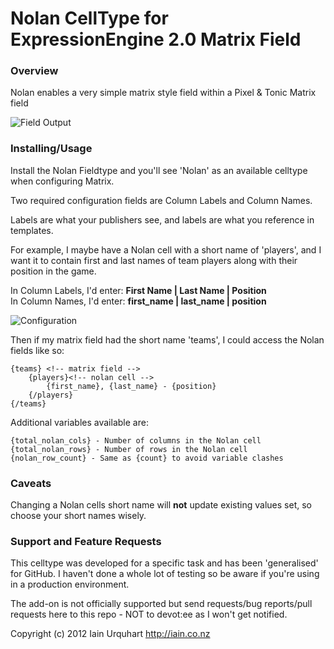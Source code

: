 # Nolan CellType for ExpressionEngine 2.0 Matrix Field

### Overview

Nolan enables a very simple matrix style field within a Pixel & Tonic Matrix field

![Field Output](http://iain.co.nz/dev/nolan_field.png)

### Installing/Usage
Install the Nolan Fieldtype and you'll see 'Nolan' as an available celltype when configuring Matrix.

Two required configuration fields are Column Labels and Column Names.

Labels are what your publishers see, and labels are what you reference in templates.

For example, I maybe have a Nolan cell with a short name of 'players', and I want it to contain first and last names of team players along with their position in the game.

In Column Labels, I'd enter: **First Name | Last Name | Position** <br />
In Column Names, I'd enter: **first_name | last_name | position**

![Configuration](http://iain.co.nz/dev/nolan_config.png)

Then if my matrix field had the short name 'teams', I could access the Nolan fields like so:

	{teams} <!-- matrix field -->
		{players}<!-- nolan cell -->
			{first_name}, {last_name} - {position}
		{/players}
	{/teams}

Additional variables available are:

	{total_nolan_cols} - Number of columns in the Nolan cell
	{total_nolan_rows} - Number of rows in the Nolan cell
	{nolan_row_count} - Same as {count} to avoid variable clashes


### Caveats
Changing a Nolan cells short name will **not** update existing values set, so choose your short names wisely.

### Support and Feature Requests
This celltype was developed for a specific task and has been 'generalised' for GitHub. I haven't done a whole lot of testing so be aware if you're using in a production environment.

The add-on is not officially supported but send requests/bug reports/pull requests here to this repo - NOT to devot:ee as I won't get notified. 

Copyright (c) 2012 Iain Urquhart
http://iain.co.nz